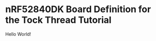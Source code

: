nRF52840DK Board Definition for the Tock Thread Tutorial
========================================================

Hello World!
